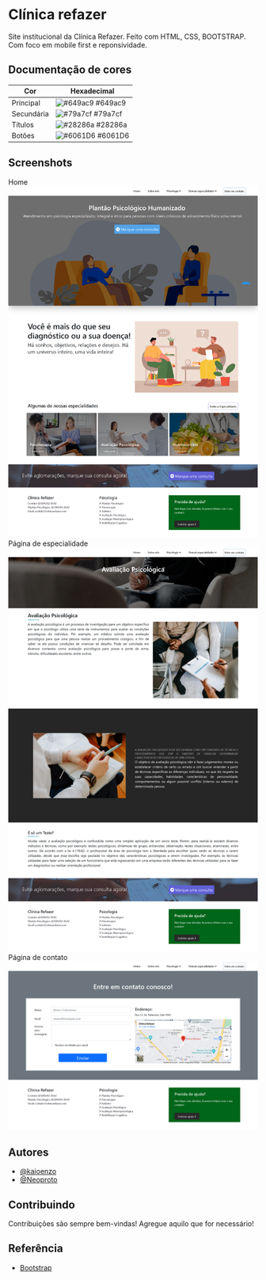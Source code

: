 
# Clínica refazer

Site institucional da Clínica Refazer. Feito com HTML, CSS, BOOTSTRAP. Com foco em mobile first e reponsividade.

## Documentação de cores

| Cor               | Hexadecimal                                                |
| ----------------- | ---------------------------------------------------------------- |
| Principal     | ![#649ac9](https://via.placeholder.com/10/649ac9?text=+) #649ac9 |
| Secundária      | ![#79a7cf](https://via.placeholder.com/10/79a7cf?text=+) #79a7cf |
| Títulos       | ![#28286a](https://via.placeholder.com/10/28286a?text=+) #28286a |
| Botões      | ![#6061D6](https://via.placeholder.com/10/6061D6?text=+) #6061D6 |


## Screenshots

Home
![Home](https://github.com/kaioenzo/clinica-refazer/blob/main/img/home.png?raw=true)
Página de especialidade
![Especialidade](https://github.com/kaioenzo/clinica-refazer/blob/main/img/especialidade.png?raw=true)
Página de contato
![Contato](https://github.com/kaioenzo/clinica-refazer/blob/main/img/contato.png?raw=true)



## Autores

- [@kaioenzo](https://www.github.com/kaioenzo)
- [@Neoproto](https://www.github.com/Neoprot)


## Contribuindo

Contribuições são sempre bem-vindas!
Agregue aquilo que for necessário!



## Referência

 - [Bootstrap](https://getbootstrap.com/docs/5.0/getting-started/introduction/)
 

